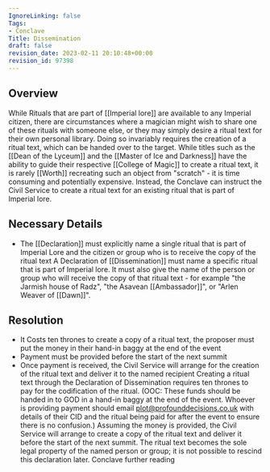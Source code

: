 ```yaml
---
IgnoreLinking: false
Tags:
- Conclave
Title: Dissemination
draft: false
revision_date: 2023-02-11 20:10:48+00:00
revision_id: 97398
---
```


## Overview
While Rituals that are part of [[Imperial lore]] are available to any Imperial citizen, there are circumstances where a magician might wish to share one of these rituals with someone else, or they may simply desire a ritual text for their own personal library. Doing so invariably requires the creation of a ritual text, which can be handed over to the target.
While titles such as the [[Dean of the Lyceum]] and the [[Master of Ice and Darkness]] have the ability to guide their respective [[College of Magic]] to create a ritual text, it is rarely [[Worth]] recreating such an object from "scratch" - it is time consuming and potentially expensive. Instead, the Conclave can instruct the Civil Service to create a ritual text for an existing ritual that is part of Imperial lore.
## Necessary Details
* The [[Declaration]] must explicitly name a single ritual that is part of Imperial Lore and the citizen or group who is to receive the copy of the ritual text
A Declaration of [[Dissemination]] must name a specific ritual that is part of Imperial lore. It must also give the name of the person or group who will receive the copy of that ritual text - for example "the Jarmish house of Radz", "the Asavean [[Ambassador]]", or "Arlen Weaver of [[Dawn]]".
## Resolution
* It Costs ten thrones to create a copy of a ritual text, the proposer must put the money in their hand-in baggy at the end of the event
* Payment must be provided before the start of the next summit
* Once payment is received, the Civil Service will arrange for the creation of the ritual text and deliver it to the named recipient
Creating a ritual text through the Declaration of Dissemination requires ten thrones to pay for the codification of the ritual. (OOC: These funds should be handed in to GOD in a hand-in baggy at the end of the event. Whoever is providing payment should email plot@profounddecisions.co.uk with details of their CID and the ritual being paid for after the event to ensure there is no confusion.)
Assuming the money is provided, the Civil Service will arrange to create a copy of the ritual text and deliver it before the start of the next summit.
The ritual text becomes the sole legal property of the named person or group; it is not possible to rescind this declaration later.
Conclave further reading